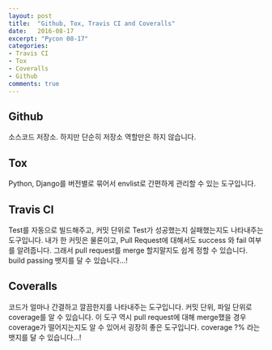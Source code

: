 ```yaml
---
layout: post
title:  "Github, Tox, Travis CI and Coveralls"
date:   2016-08-17
excerpt: "Pycon 08-17"
categories:
- Travis CI
- Tox
- Coveralls
- Github
comments: true
---
```


## Github
소스코드 저장소.
하지만 단순히 저장소 역할만은 하지 않습니다.

## Tox
Python, Django를 버전별로 묶어서 envlist로 간편하게 관리할 수 있는 도구입니다.

## Travis CI
Test를 자동으로 빌드해주고, 커밋 단위로 Test가 성공했는지 실패했는지도 나타내주는 도구입니다.
내가 한 커밋은 물론이고, Pull Request에 대해서도 success 와 fail 여부를 알려줍니다.
그래서 pull request를 merge 할지말지도 쉽게 정할 수 있습니다.
build passing 뱃지를 달 수 있습니다...!

## Coveralls
코드가 얼마나 간결하고 깔끔한지를 나타내주는 도구입니다.
커밋 단위, 파일 단위로 coverage를 알 수 있습니다.
이 도구 역시 pull request에 대해 merge했을 경우 coverage가 떨어지는지도 알 수 있어서 굉장히 좋은 도구입니다.
coverage ?% 라는 뱃지를 달 수 있습니다...!
